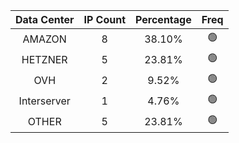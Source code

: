 | Data Center | IP Count | Percentage | Freq |
|:------------:|:--------:|:-----------:|:-----:|
| AMAZON | 8 | 38.10% | 🟢 |
| HETZNER | 5 | 23.81% | 🟢 |
| OVH | 2 | 9.52% | 🟢 |
| Interserver | 1 | 4.76% | 🟢 |
| OTHER | 5 | 23.81% | 🟢 |